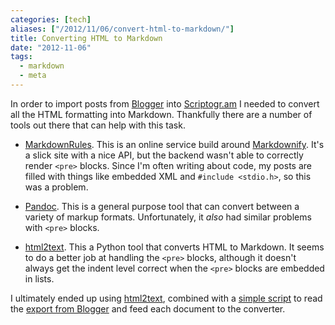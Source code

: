 ```yaml
---
categories: [tech]
aliases: ["/2012/11/06/convert-html-to-markdown/"]
title: Converting HTML to Markdown
date: "2012-11-06"
tags:
  - markdown
  - meta
---
```


In order to import posts from [Blogger][] into [Scriptogr.am][] I needed to convert all the HTML formatting into Markdown.  Thankfully there are a number of tools out there that can help with this task.

- [MarkdownRules][]. This is an online service build around
  [Markdownify][].  It's a slick site with a nice API, but the backend
  wasn't able to correctly render `<pre>` blocks.  Since I'm often
  writing about code, my posts are filled with things like embedded
  XML and `#include <stdio.h>`, so this was a problem.

- [Pandoc][].  This is a general purpose tool that can convert between
  a variety of markup formats.  Unfortunately, it *also* had similar
  problems with `<pre>` blocks.

- [html2text][].  This a Python tool that converts HTML to Markdown.
  It seems to do a better job at handling the `<pre>` blocks, although
  it doesn't always get the indent level correct when the `<pre>`
  blocks are embedded in lists.

I ultimately ended up using [html2text][], combined with a [simple
script][] to read the [export from Blogger][] and feed each document to
the converter.

[markdownify]: http://milianw.de/projects/markdownify/
[markdownrules]: http://markdownrules.com/
[html2text]: https://github.com/aaronsw/html2text
[blogger]: http://blogger.com/
[scriptogr.am]: http://scriptogr.am/
[simple script]: https://gist.github.com/4022537
[pandoc]: http://johnmacfarlane.net/pandoc/
[export from blogger]: http://www.dataliberation.org/takeout-products/blogger

